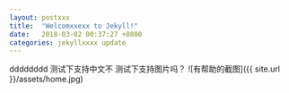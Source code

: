 ```yaml
---
layout: postxxx
title:  "Welcomxxexx to Jekyll!"
date:   2018-03-02 00:37:27 +0800
categories: jekyllxxxx update
---
```

dddddddd
测试下支持中文不
测试下支持图片吗？
![有帮助的截图]({{ site.url }}/assets/home.jpg)